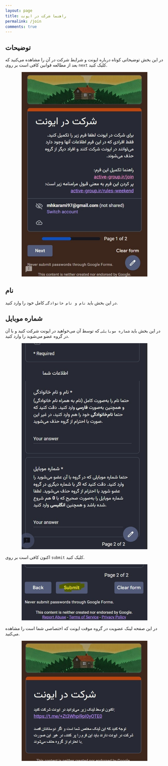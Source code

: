 ```yaml
---
layout: page
title: راهنما شرکت در ایونت
permalink: /join
comments: true
---
```


## توضیحات
در این بخش توضیحاتی کوتاه درباره ایونت و شرایط شرکت در آن را مشاهده می‌کنید که بعد از مطالعه قوانین کافی است بر روی `next` کلیک کنید.  

<p align="center">
  <img src="/assets/img/join/01.jpg" alt="join" width="400" />
</p>

## نام
در این بخش باید `نام و نام خانوادگی` کامل خود را وارد کنید.  
## شماره موبایل
در این بخش باید `شماره موبایلی` که توسط آن می‌خواهید در ایونت شرکت کنید و با آن در گروه عضو می‌شوید را وارد کنید.  

<p align="center">
  <img src="/assets/img/join/02.jpg" alt="join" width="400" />
</p>

اکنون کافی است بر روی `submit` کلیک کنید.

<p align="center">
  <img src="/assets/img/join/03.jpg" alt="join" width="400" />
</p>

در این صفحه لینک عضویت در گروه موقت ایونت که اختصاصی شما است را مشاهده می‌کنید.

<p align="center">
  <img src="/assets/img/join/04.jpg" alt="join" width="400" />
</p>